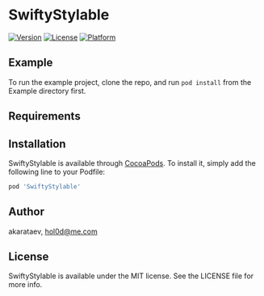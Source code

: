 # SwiftyStylable

[![Version](https://img.shields.io/cocoapods/v/SwiftyStylable.svg?style=flat)](https://cocoapods.org/pods/SwiftyStylable)
[![License](https://img.shields.io/cocoapods/l/SwiftyStylable.svg?style=flat)](https://cocoapods.org/pods/SwiftyStylable)
[![Platform](https://img.shields.io/cocoapods/p/SwiftyStylable.svg?style=flat)](https://cocoapods.org/pods/SwiftyStylable)

## Example

To run the example project, clone the repo, and run `pod install` from the Example directory first.

## Requirements

## Installation

SwiftyStylable is available through [CocoaPods](https://cocoapods.org). To install
it, simply add the following line to your Podfile:

```ruby
pod 'SwiftyStylable'
```

## Author

akarataev, hol0d@me.com

## License

SwiftyStylable is available under the MIT license. See the LICENSE file for more info.
